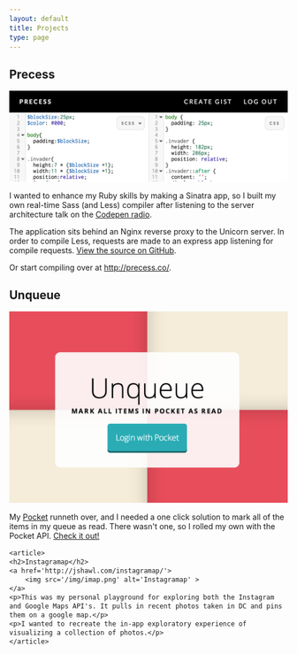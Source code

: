 ```yaml
---
layout: default
title: Projects
type: page
---
```


<div class="wrapper projects">
    <article>
	<h2>Precess</h2>
	<a href='http://precess.co/'><img src='/img/precess.png' alt='Prcess'></a>
	<p>I wanted to enhance my Ruby skills by making a Sinatra app, so I built my own real-time Sass (and Less) compiler after listening
	to the server architecture talk on the <a href='http://blog.codepen.io/radio/'>Codepen radio</a>.</p>
	<p> The application sits behind an Nginx reverse proxy to the Unicorn server. In order to compile Less, requests are made to an express app listening for compile requests. 
	    <a href='https://github.com/jshawl/precess/'>View the source on GitHub</a>.
	</p>
	<p>Or start compiling over at <a href='http://precess.co/'>http://precess.co/</a>.</p>
    </article>
    <article>
	<h2 class='article-title'>Unqueue</h2>
	<a href="http://jshawl.com/unqueue/">
	    <img src="/img/unqueue.png" alt="Unqueue">
	</a>
	<p>My <a href='http://getpocket.com'>Pocket</a> runneth over, and I needed a one click solution to mark all of the items in my queue as read. There wasn't one, so I rolled my own with the Pocket API. <a href="http://jshawl.com/unqueue/">Check it out!</a></p>
    </article>

    <article>
	<h2>Instagramap</h2>
	<a href='http://jshawl.com/instagramap/'>
	    <img src='/img/imap.png' alt='Instagramap' >
	</a>
	<p>This was my personal playground for exploring both the Instagram and Google Maps API's. It pulls in recent photos taken in DC and pins them on a google map.</p>
	<p>I wanted to recreate the in-app exploratory experience of visualizing a collection of photos.</p>
    </article>

</div><!-- wrapper -->
